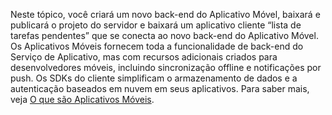 
Neste tópico, você criará um novo back-end do Aplicativo Móvel, baixará e publicará o projeto do servidor e baixará um aplicativo cliente “lista de tarefas pendentes” que se conecta ao novo back-end do Aplicativo Móvel. Os Aplicativos Móveis fornecem toda a funcionalidade de back-end do Serviço de Aplicativo, mas com recursos adicionais criados para desenvolvedores móveis, incluindo sincronização offline e notificações por push. Os SDKs do cliente simplificam o armazenamento de dados e a autenticação baseados em nuvem em seus aplicativos. Para saber mais, veja [O que são Aplicativos Móveis](../articles/app-service-mobile/app-service-mobile-value-prop.md).

<!---HONumber=Nov15_HO4-->